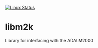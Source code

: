 [![Linux Status](https://travis-ci.org/analogdevicesinc/libm2k.svg?branch=master)](https://travis-ci.org/analogdevicesinc/libm2k)

# libm2k

Library for interfacing with the ADALM2000
